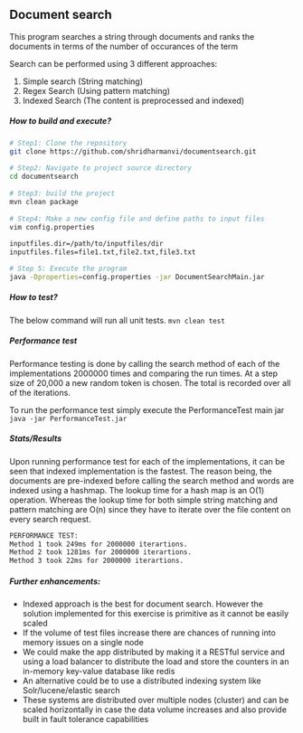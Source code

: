## Document search 

This program searches a string through documents and ranks the documents in terms of the number of occurances of the term

Search can be performed using 3 different approaches:
1. Simple search (String matching)
2. Regex Search (Using pattern matching)
3. Indexed Search (The content is preprocessed and indexed)

##### How to build and execute?

```bash
# Step1: Clone the repository
git clone https://github.com/shridharmanvi/documentsearch.git
 
# Step2: Navigate to project source directory
cd documentsearch
 
# Step3: build the project
mvn clean package
 
# Step4: Make a new config file and define paths to input files
vim config.properties
 
inputfiles.dir=/path/to/inputfiles/dir
inputfiles.files=file1.txt,file2.txt,file3.txt

# Step 5: Execute the program
java -Dproperties=config.properties -jar DocumentSearchMain.jar

```


##### How to test?
The below command will run all unit tests. 
``
mvn clean test
``

##### Performance test

Performance testing is done by calling the search method of each of the implementations 2000000 times and comparing the 
run times. At a step size of 20,000 a new random token is chosen. The total is recorded over all of the iterations.

To run the performance test simply execute the PerformanceTest main jar
`java -jar PerformanceTest.jar`


##### Stats/Results

Upon running performance test for each of the implementations, it can be seen that indexed implementation is the fastest.
The reason being, the documents are pre-indexed before calling the search method and words are indexed using a hashmap. 
The lookup time for a hash map is an O(1) operation. Whereas the lookup time for both simple string matching and 
pattern matching are O(n) since they have to iterate over the file content on every search request.
 

```bash
PERFORMANCE TEST: 
Method 1 took 249ms for 2000000 iterartions.
Method 2 took 1281ms for 2000000 iterartions.
Method 3 took 22ms for 2000000 iterartions.
```

##### Further enhancements:

* Indexed approach is the best for document search. However the solution implemented for this 
exercise is primitive as it cannot be easily scaled
* If the volume of test files increase there are chances of running into memory issues on a single node
* We could make the app distributed by making it a RESTful service and using a load balancer to distribute the 
load and store the counters in an in-memory key-value database like redis
* An alternative could be to use a distributed indexing system like Solr/lucene/elastic search
* These systems are distributed over multiple nodes (cluster) and can be scaled horizontally in case the data 
volume increases and also provide built in fault tolerance capabilities





